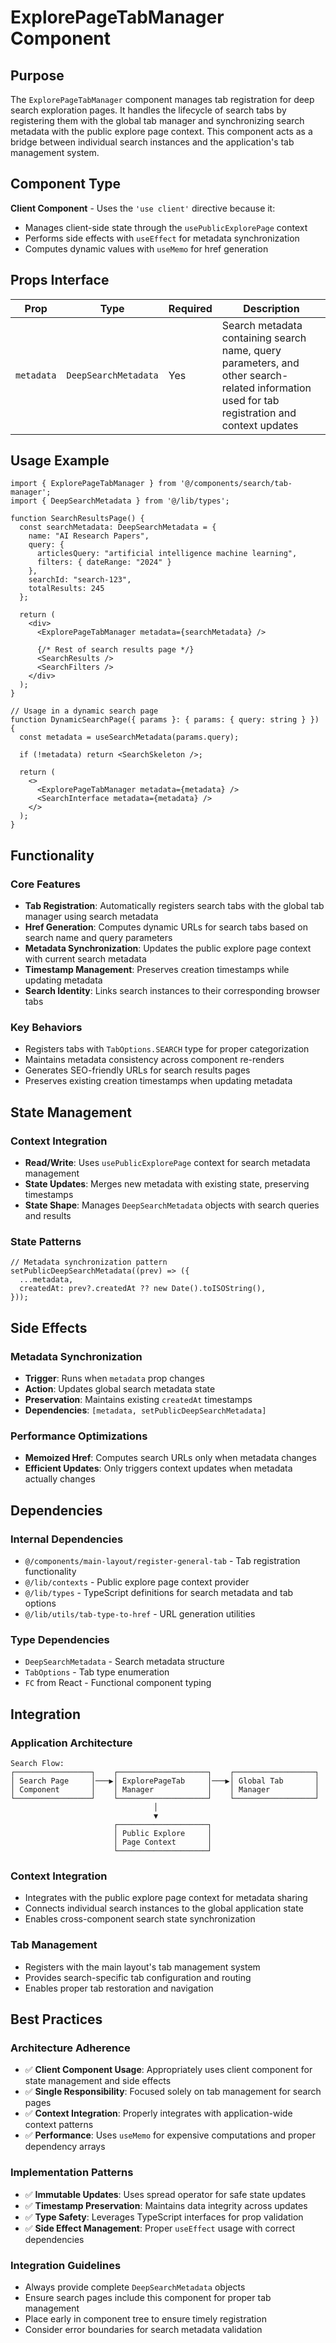 # ExplorePageTabManager Component

## Purpose

The `ExplorePageTabManager` component manages tab registration for deep search exploration pages. It handles the lifecycle of search tabs by registering them with the global tab manager and synchronizing search metadata with the public explore page context. This component acts as a bridge between individual search instances and the application's tab management system.

## Component Type

**Client Component** - Uses the `'use client'` directive because it:
- Manages client-side state through the `usePublicExplorePage` context
- Performs side effects with `useEffect` for metadata synchronization
- Computes dynamic values with `useMemo` for href generation

## Props Interface

| Prop | Type | Required | Description |
|------|------|----------|-------------|
| `metadata` | `DeepSearchMetadata` | Yes | Search metadata containing search name, query parameters, and other search-related information used for tab registration and context updates |

## Usage Example

```tsx
import { ExplorePageTabManager } from '@/components/search/tab-manager';
import { DeepSearchMetadata } from '@/lib/types';

function SearchResultsPage() {
  const searchMetadata: DeepSearchMetadata = {
    name: "AI Research Papers",
    query: {
      articlesQuery: "artificial intelligence machine learning",
      filters: { dateRange: "2024" }
    },
    searchId: "search-123",
    totalResults: 245
  };

  return (
    <div>
      <ExplorePageTabManager metadata={searchMetadata} />
      
      {/* Rest of search results page */}
      <SearchResults />
      <SearchFilters />
    </div>
  );
}

// Usage in a dynamic search page
function DynamicSearchPage({ params }: { params: { query: string } }) {
  const metadata = useSearchMetadata(params.query);
  
  if (!metadata) return <SearchSkeleton />;

  return (
    <>
      <ExplorePageTabManager metadata={metadata} />
      <SearchInterface metadata={metadata} />
    </>
  );
}
```

## Functionality

### Core Features
- **Tab Registration**: Automatically registers search tabs with the global tab manager using search metadata
- **Href Generation**: Computes dynamic URLs for search tabs based on search name and query parameters
- **Metadata Synchronization**: Updates the public explore page context with current search metadata
- **Timestamp Management**: Preserves creation timestamps while updating metadata
- **Search Identity**: Links search instances to their corresponding browser tabs

### Key Behaviors
- Registers tabs with `TabOptions.SEARCH` type for proper categorization
- Maintains metadata consistency across component re-renders
- Generates SEO-friendly URLs for search results pages
- Preserves existing creation timestamps when updating metadata

## State Management

### Context Integration
- **Read/Write**: Uses `usePublicExplorePage` context for search metadata management
- **State Updates**: Merges new metadata with existing state, preserving timestamps
- **State Shape**: Manages `DeepSearchMetadata` objects with search queries and results

### State Patterns
```tsx
// Metadata synchronization pattern
setPublicDeepSearchMetadata((prev) => ({
  ...metadata,
  createdAt: prev?.createdAt ?? new Date().toISOString(),
}));
```

## Side Effects

### Metadata Synchronization
- **Trigger**: Runs when `metadata` prop changes
- **Action**: Updates global search metadata state
- **Preservation**: Maintains existing `createdAt` timestamps
- **Dependencies**: `[metadata, setPublicDeepSearchMetadata]`

### Performance Optimizations
- **Memoized Href**: Computes search URLs only when metadata changes
- **Efficient Updates**: Only triggers context updates when metadata actually changes

## Dependencies

### Internal Dependencies
- `@/components/main-layout/register-general-tab` - Tab registration functionality
- `@/lib/contexts` - Public explore page context provider
- `@/lib/types` - TypeScript definitions for search metadata and tab options
- `@/lib/utils/tab-type-to-href` - URL generation utilities

### Type Dependencies
- `DeepSearchMetadata` - Search metadata structure
- `TabOptions` - Tab type enumeration
- `FC` from React - Functional component typing

## Integration

### Application Architecture
```
Search Flow:
┌─────────────────┐    ┌────────────────────┐    ┌──────────────────┐
│ Search Page     │───▶│ ExplorePageTab     │───▶│ Global Tab       │
│ Component       │    │ Manager            │    │ Manager          │
└─────────────────┘    └────────────────────┘    └──────────────────┘
                                │
                                ▼
                       ┌────────────────────┐
                       │ Public Explore     │
                       │ Page Context       │
                       └────────────────────┘
```

### Context Integration
- Integrates with the public explore page context for metadata sharing
- Connects individual search instances to the global application state
- Enables cross-component search state synchronization

### Tab Management
- Registers with the main layout's tab management system
- Provides search-specific tab configuration and routing
- Enables proper tab restoration and navigation

## Best Practices

### Architecture Adherence
- ✅ **Client Component Usage**: Appropriately uses client component for state management and side effects
- ✅ **Single Responsibility**: Focused solely on tab management for search pages
- ✅ **Context Integration**: Properly integrates with application-wide context patterns
- ✅ **Performance**: Uses `useMemo` for expensive computations and proper dependency arrays

### Implementation Patterns
- ✅ **Immutable Updates**: Uses spread operator for safe state updates
- ✅ **Timestamp Preservation**: Maintains data integrity across updates
- ✅ **Type Safety**: Leverages TypeScript interfaces for prop validation
- ✅ **Side Effect Management**: Proper `useEffect` usage with correct dependencies

### Integration Guidelines
- Always provide complete `DeepSearchMetadata` objects
- Ensure search pages include this component for proper tab management
- Place early in component tree to ensure timely registration
- Consider error boundaries for search metadata validation